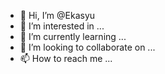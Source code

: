 - 👋 Hi, I’m @Ekasyu
- 👀 I’m interested in ...
- 🌱 I’m currently learning ...
- 💞️ I’m looking to collaborate on ...
- 📫 How to reach me ...

<!---
Ekasyu/Ekasyu is a ✨ special ✨ repository because its `README.md` (this file) appears on your GitHub profile.
You can click the Preview link to take a look at your changes.
--->
